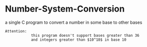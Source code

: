 # Number-System-Conversion
a single C program to convert a number in some base to other bases

	Attention:
				this program doesn't support bases greater than 36
				and integers greater than $10^18$ in base 10
